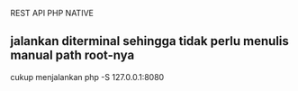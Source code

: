 REST API PHP NATIVE

## jalankan diterminal  sehingga tidak perlu menulis manual path root-nya 
cukup menjalankan php -S 127.0.0.1:8080